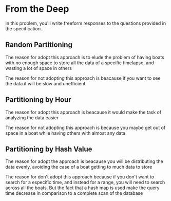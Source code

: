 # From the Deep

In this problem, you'll write freeform responses to the questions provided in the specification.

## Random Partitioning

The reason for adopt this approach is to elude the problem of having boats with no enough space to store all the data of a specific timelapse, and wasting a lot of space in others

The reason for not adopting this approach is beacause if you want to see the data it will be slow and unefficient

## Partitioning by Hour

The reason for adopt this approach is beacause it would make the task of analyzing the data easier

The reason for not adopting this approach is because you maybe get out of space in a boat while having others with almost any data

## Partitioning by Hash Value

The reason for adopt the approach is beacause you will be distributing the data evenly, avoiding the case of a boat getting to much data to store

The reason for don't adopt this approach because if you don't want to search for a especific time, and instead for a range, you will need to search across all the boats. But the fact that a hash map is used make the query time decrease in comparison to a complete scan of the database
